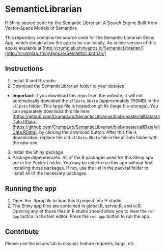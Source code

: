 # SemanticLibrarian

R Shiny source code for the Semantic Librarian: A Search Engine  Built from Vector-Space Models of Semantics


This repository contains the source code for the Semantic Librarian Shiny App, which should allow the app to be run locally. An online version of this app is available at [http://crumplab.shinyapps.io/SemanticLibrarian/](http://crumplab.shinyapps.io/SemanticLibrarian/)

## Instructions

1. Install R and R-studio
2. Download the SemanticLibrarian folder to your desktop
  - **Important**: if you download this repo from the website, it will not automatically download the  `allData.RData` (approximately 750MB) in the `allData` folder. This large file is hosted on git lfs (large file-storage). You can separately download this file here [https://github.com/CrumpLab/SemanticLibrarian/blob/master/allData/allData.RData](https://github.com/CrumpLab/SemanticLibrarian/blob/master/allData/allData.RData), by clicking the download button. After this file is downloaded, replace the old `allData.RData` file in the allData folder with the new one.
3. Install the Shiny package
4. Package dependencies. All of the R packages used for this Shiny app are in the Packrat folder. You may be able to run this app without first installing those packages. If not, use the list in the packrat folder to install all of the necessary packages.

## Running the app

1. Open the .Rproj file to load this R project into R-studio. 
2. The Shiny app files are contained in global.R, server.R, and ui.R. Opening any of those files in R studio should allow you to view the `run app` button in the text editor. Press the `run app` button to run the app.

## Contribute

Please use the issues tab to discuss feature requests, bugs, etc.
